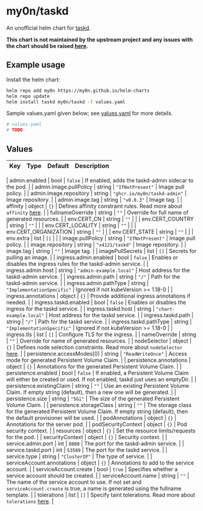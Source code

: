 # my0n/taskd

An unofficial helm chart for [taskd](https://github.com/GothenburgBitFactory/taskserver).

**This chart is not maintained by the upstream project and any issues with the chart should be raised [here](https://github.com/my0n/helm-charts/issues/new).**

## Example usage

Install the helm chart:

```sh
helm repo add my0n https://my0n.github.io/helm-charts
helm repo update
helm install taskd my0n/taskd -f values.yaml
```

Sample values.yaml given below; see [values.yaml](values.yaml) for more details.

```yaml
# values.yaml
# TODO
```

## Values

| Key | Type | Default | Description |
|-----|------|---------|-------------|

| admin.enabled | bool | `false` | If enabled, adds the taskd-admin sidecar to the pod. |
| admin.image.pullPolicy | string | `"IfNotPresent"` | Image pull policy. |
| admin.image.repository | string | `"ghcr.io/my0n/taskd-admin"` | Image repository. |
| admin.image.tag | string | `"v0.0.3"` | Image tag. |
| affinity | object | `{}` | Defines affinity constraint rules. Read more about `affinity` [here](https://kubernetes.io/docs/concepts/scheduling-eviction/assign-pod-node/#affinity-and-anti-affinity). |
| fullnameOverride | string | `""` | Override for full name of generated resources. |
| env.CERT_CN | string | `""` |  |
| env.CERT_COUNTRY | string | `""` |  |
| env.CERT_LOCALITY | string | `""` |  |
| env.CERT_ORGANIZATION | string | `""` |  |
| env.CERT_STATE | string | `""` |  |
| env.extra | list | `[]` |  |
| image.pullPolicy | string | `"IfNotPresent"` | Image pull policy. |
| image.repository | string | `"x4121/taskd"` | Image repository. |
| image.tag | string | `""` | Image tag. |
| imagePullSecrets | list | `[]` | Secrets for pulling an image. |
| ingress.admin.enabled | bool | `false` | Enables or disables the ingress rules for the taskd-admin service. |
| ingress.admin.host | string | `"admin-example.local"` | Host address for the taskd-admin service. |
| ingress.admin.path | string | `"/"` | Path for the taskd-admin service. |
| ingress.admin.pathType | string | `"ImplementationSpecific"` | Ignored if not kubeVersion >= 1.18-0 |
| ingress.annotations | object | `{}` | Provide additional ingress annotations if needed. |
| ingress.taskd.enabled | bool | `false` | Enables or disables the ingress for the taskd service. |
| ingress.taskd.host | string | `"chart-example.local"` | Host address for the taskd service. |
| ingress.taskd.path | string | `"/"` | Path for the taskd service. |
| ingress.taskd.pathType | string | `"ImplementationSpecific"` | Ignored if not kubeVersion >= 1.18-0 |
| ingress.tls | list | `[]` | Configure TLS for the ingress. |
| nameOverride | string | `""` | Override for name of generated resources. |
| nodeSelector | object | `{}` | Defines node selection constraints. Read more about `nodeSelector` [here](https://kubernetes.io/docs/concepts/scheduling-eviction/assign-pod-node/#nodeselector). |
| persistence.accessModes[0] | string | `"ReadWriteOnce"` | Access mode for generated Persistent Volume Claim. |
| persistence.annotations | object | `{}` | Annotations for the generated Persistent Volume Claim. |
| persistence.enabled | bool | `false` | If enabled, a Persistent Volume Claim will either be created or used. If not enabled, taskd just uses an emptyDir. |
| persistence.existingClaim | string | `""` | Use an existing Persistent Volume Claim. If empty string (default), then a new one will be generated. |
| persistence.size | string | `"5Gi"` | The size of the generated Persistent Volume Claim. |
| persistence.storageClass | string | `""` | The storage class for the generated Persistent Volume Claim. If empty string (default), then the default provisioner will be used. |
| podAnnotations | object | `{}` | Annotations for the server pod. |
| podSecurityContext | object | `{}` | Pod security context. |
| resources | object | `{}` | Set the resource limits/requests for the pod. |
| securityContext | object | `{}` | Security context. |
| service.admin.port | int | `8080` | The port for the taskd-admin service. |
| service.taskd.port | int | `53589` | The port for the taskd service. |
| service.type | string | `"ClusterIP"` | The type of service. |
| serviceAccount.annotations | object | `{}` | Annotations to add to the service account. |
| serviceAccount.create | bool | `true` | Specifies whether a service account should be created. |
| serviceAccount.name | string | `""` | The name of the service account to use. If not set and `serviceAccount.create` is true, a name is generated using the fullname template. |
| tolerations | list | `[]` | Specify taint tolerations. Read more about `tolerations` [here](https://kubernetes.io/docs/concepts/scheduling-eviction/taint-and-toleration/). |
